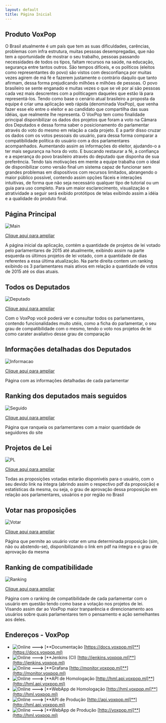 ```yaml
---
layout: default
title: Página Inicial
---
```


## Produto VoxPop

O Brasil atualmente é um país que tem as suas dificuldades, carências, problemas com infra estrutura, muitas pessoas desempregadas, que não tem a oportunidade de mostrar o seu trabalho, pessoas passando necessidades de todos os tipos, faltam recursos na saúde, na educação, segurança entre tantos outros. São tempos difíceis, e os políticos (eleitos como representantes do povo) são vistos com desconfiança por muitas vezes agirem de má fé e fazerem justamente o contrário daquilo que tanto afirmam, dessa forma prejudicando milhões e milhões de pessoas. O povo brasileiro se sente enganado e muitas vezes o que se vê por aí são pessoas cada vez mais descrentes com a politicagem daqueles que estão lá para representá-los. Tendo como base o cenário atual brasileiro a proposta da equipe é criar uma aplicação web rápida (denominada VoxPop), que venha fazer esse elo entre o eleitor e ao candidato que compartilha das suas idéias, que realmente lhe representa. O VoxPop tem como finalidade principal disponibilizar os dados dos projetos que foram a voto na Câmara dos Deputados e dessa forma saber o posicionamento do parlamentar através do voto do mesmo em relação a cada projeto. E a partir disso cruzar os dados com os votos pessoais do usuário, para dessa forma comparar a compatibilidade política do usuário com a dos parlamentares acompanhados. Aumentando assim as informações do eleitor, ajudando-o a ter mais segurança na hora do voto. E  buscando restaurar a fé, a confiança e a esperança do povo brasileiro através do deputado que disponha de sua preferência.
Tendo tais motivações em mente a equipe trabalha com o ideal de disponibilizar como versão final um sistema capaz de funcionar sem grandes problemas em dispositivos com recursos limitados, abrangendo o maior público possível, contendo assim opções fáceis e interações intuitivas, de forma que não seja necessário qualquer tipo de tutorial ou um guia para uso completo. Para um maior esclarecimento, visualização e atratividade a seguir será exibido protótipos de telas exibindo assim a idéia e a qualidade do produto final.

## Página Principal
![Main](https://i.imgur.com/f17Y6Ax.png)

[Clique aqui para ampliar](https://i.imgur.com/f17Y6Ax.png)

A página inicial da aplicação, contém a quantidade de projetos de lei votado pelo parlamentares de 2015 até atualmente, exibindo assim na parte esquerda os últimos projetos de lei votado, com a quantidade de dias referentes a essa última atualização. Na parte direita contem um ranking exibindo os 3 parlamentares mais ativos em relação a quantidade de votos de 2015 até os dias atuais.

## Todos os Deputados
![Deputado](https://i.imgur.com/YbFnYfT.png)

[Clique aqui para ampliar](https://i.imgur.com/YbFnYfT.png)

Com o VoxPop você poderá ver e consultar todos os parlamentares, contendo funcionalidades muito utéis, como a ficha do parlamentar, o seu grau de compatibilidade com o mesmo, tendo o voto nos projetos de lei como carater avaliativo desse grau de comparação

## Informações detalhadas dos Deputados
![Informacao](https://i.imgur.com/MIBSqDf.png)

[Clique aqui para ampliar](https://i.imgur.com/MIBSqDf.png)

Página com as informações detalhadas de cada parlamentar

## Ranking dos deputados mais seguidos
![Seguido](https://i.imgur.com/YT8XsqI.png)

[Clique aqui para ampliar](https://i.imgur.com/YT8XsqI.png)

Página que ranqueia os parlamentares com a maior quantidade de seguidores do site

## Projetos de Lei
![PL](https://i.imgur.com/2o2jsM7.png)

[Clique aqui para ampliar](https://i.imgur.com/2o2jsM7.png)

Todas as proposições votadas estarão disponivéis para o usuário, com o seu devido link na íntegra (abrindo assim o respectivo pdf da proposição) e estatísticas da mesma, ou seja, o grau de aprovação dessa proposição em relação aos parlamentares, usuários e por região no Brasil

## Votar nas proposições
![Votar](https://i.imgur.com/t0VYbnK.png)

[Clique aqui para ampliar](https://i.imgur.com/t0VYbnK.png)

Página que permite ao usuário votar em uma determinada proposição (sim, não ou abstendo-se), disponibilizando o link em pdf na íntegra e o grau de aprovação da mesma

## Ranking de compatibilidade
![Ranking](https://i.imgur.com/jh4BJXR.png)

[Clique aqui para ampliar](https://i.imgur.com/jh4BJXR.png)

Página com o ranking de compatibilidade de cada parlamentar com o usuário em questão tendo como base a votação nos projetos de lei. Visando assim dar ao VoxPop maior tranparência e direncionamento aos usuários sobre quais parlamentares tem o pensamento e ação semelhantes aos deles.

## Endereços - VoxPop

* ![Online](https://img.shields.io/badge/STATUS-Online-green.svg) **--->** [**Documentação [https://docs.voxpop.ml]**](https://docs.voxpop.ml)
* ![Online](https://img.shields.io/badge/STATUS-Online-green.svg) **--->** [**Jenkins (CI) [http://jenkins.voxpop.ml]**](http://jenkins.voxpop.ml)
* ![Online](https://img.shields.io/badge/STATUS-Online-green.svg) **--->** [**Grafana [http://monitor.voxpop.ml]**](http://monitor.voxpop.ml)
* ![Online](https://img.shields.io/badge/STATUS-Online-green.svg) **--->** [**API de Homologação [http://hml.api.voxpop.ml]**](http://hml.api.voxpop.ml)
* ![Online](https://img.shields.io/badge/STATUS-Online-green.svg) **--->** [**WebApp de Homologação [http://hml.voxpop.ml]**](http://hml.voxpop.ml)
* ![Online](https://img.shields.io/badge/STATUS-Online-green.svg) **--->** [**API de Produção [http://api.voxpop.ml]**](http://hml.api.voxpop.ml)
* ![Online](https://img.shields.io/badge/STATUS-Online-green.svg) **--->** [**WebApp de Produção [http://voxpop.ml]**](http://hml.voxpop.ml)
